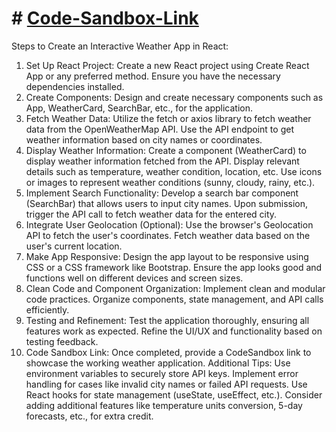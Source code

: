 

# # <a href="https://codesandbox.io/p/github/SKstudies/OpenWeatherProject/main?layout=%257B%2522sidebarPanel%2522%253A%2522GIT%2522%252C%2522rootPanelGroup%2522%253A%257B%2522direction%2522%253A%2522horizontal%2522%252C%2522contentType%2522%253A%2522UNKNOWN%2522%252C%2522type%2522%253A%2522PANEL_GROUP%2522%252C%2522id%2522%253A%2522ROOT_LAYOUT%2522%252C%2522panels%2522%253A%255B%257B%2522type%2522%253A%2522PANEL_GROUP%2522%252C%2522contentType%2522%253A%2522UNKNOWN%2522%252C%2522direction%2522%253A%2522vertical%2522%252C%2522id%2522%253A%2522clrc1i1ax0006356gdnu7ztg9%2522%252C%2522sizes%2522%253A%255B70%252C30%255D%252C%2522panels%2522%253A%255B%257B%2522type%2522%253A%2522PANEL_GROUP%2522%252C%2522contentType%2522%253A%2522EDITOR%2522%252C%2522direction%2522%253A%2522horizontal%2522%252C%2522id%2522%253A%2522EDITOR%2522%252C%2522panels%2522%253A%255B%257B%2522type%2522%253A%2522PANEL%2522%252C%2522contentType%2522%253A%2522EDITOR%2522%252C%2522id%2522%253A%2522clrc1i1ax0002356gdzkv93ps%2522%257D%255D%257D%252C%257B%2522type%2522%253A%2522PANEL_GROUP%2522%252C%2522contentType%2522%253A%2522SHELLS%2522%252C%2522direction%2522%253A%2522horizontal%2522%252C%2522id%2522%253A%2522SHELLS%2522%252C%2522panels%2522%253A%255B%257B%2522type%2522%253A%2522PANEL%2522%252C%2522contentType%2522%253A%2522SHELLS%2522%252C%2522id%2522%253A%2522clrc1i1ax0004356gj4hqpgc6%2522%257D%255D%252C%2522sizes%2522%253A%255B100%255D%257D%255D%257D%252C%257B%2522type%2522%253A%2522PANEL_GROUP%2522%252C%2522contentType%2522%253A%2522DEVTOOLS%2522%252C%2522direction%2522%253A%2522vertical%2522%252C%2522id%2522%253A%2522DEVTOOLS%2522%252C%2522panels%2522%253A%255B%257B%2522type%2522%253A%2522PANEL%2522%252C%2522contentType%2522%253A%2522DEVTOOLS%2522%252C%2522id%2522%253A%2522clrc1i1ax0005356gqh0cd3qu%2522%257D%255D%252C%2522sizes%2522%253A%255B100%255D%257D%255D%252C%2522sizes%2522%253A%255B51.551389786683906%252C48.448610213316094%255D%257D%252C%2522tabbedPanels%2522%253A%257B%2522clrc1i1ax0002356gdzkv93ps%2522%253A%257B%2522tabs%2522%253A%255B%257B%2522id%2522%253A%2522clrc1i1aw0001356gbx0se894%2522%252C%2522mode%2522%253A%2522permanent%2522%252C%2522type%2522%253A%2522FILE%2522%252C%2522filepath%2522%253A%2522%252FREADME.md%2522%252C%2522state%2522%253A%2522IDLE%2522%257D%255D%252C%2522id%2522%253A%2522clrc1i1ax0002356gdzkv93ps%2522%252C%2522activeTabId%2522%253A%2522clrc1i1aw0001356gbx0se894%2522%257D%252C%2522clrc1i1ax0005356gqh0cd3qu%2522%253A%257B%2522id%2522%253A%2522clrc1i1ax0005356gqh0cd3qu%2522%252C%2522activeTabId%2522%253A%2522clrc2h0vd008m356gb7mdp7sz%2522%252C%2522tabs%2522%253A%255B%257B%2522type%2522%253A%2522TASK_PORT%2522%252C%2522port%2522%253A1234%252C%2522taskId%2522%253A%2522start%2522%252C%2522id%2522%253A%2522clrc2h0vd008m356gb7mdp7sz%2522%252C%2522mode%2522%253A%2522permanent%2522%252C%2522path%2522%253A%2522%252F%2522%257D%255D%257D%252C%2522clrc1i1ax0004356gj4hqpgc6%2522%253A%257B%2522id%2522%253A%2522clrc1i1ax0004356gj4hqpgc6%2522%252C%2522tabs%2522%253A%255B%257B%2522id%2522%253A%2522clrc1i1ax0003356ghqlxp14z%2522%252C%2522mode%2522%253A%2522permanent%2522%252C%2522type%2522%253A%2522TERMINAL%2522%252C%2522shellId%2522%253A%2522clrc1i3zf000ve6bl43449vhl%2522%257D%252C%257B%2522type%2522%253A%2522TASK_LOG%2522%252C%2522taskId%2522%253A%2522start%2522%252C%2522id%2522%253A%2522clrc1i690004t356ggodfygv2%2522%252C%2522mode%2522%253A%2522permanent%2522%257D%255D%252C%2522activeTabId%2522%253A%2522clrc1i690004t356ggodfygv2%2522%257D%257D%252C%2522showDevtools%2522%253Atrue%252C%2522showShells%2522%253Atrue%252C%2522showSidebar%2522%253Atrue%252C%2522sidebarPanelSize%2522%253A15%257D">Code-Sandbox-Link</a>















Steps to Create an Interactive Weather App in React:
1. Set Up React Project:
Create a new React project using Create React App or any preferred method.
Ensure you have the necessary dependencies installed.
2. Create Components:
Design and create necessary components such as App, WeatherCard, SearchBar, etc., for the application.
3. Fetch Weather Data:
Utilize the fetch or axios library to fetch weather data from the OpenWeatherMap API.
Use the API endpoint to get weather information based on city names or coordinates.
4. Display Weather Information:
Create a component (WeatherCard) to display weather information fetched from the API.
Display relevant details such as temperature, weather condition, location, etc.
Use icons or images to represent weather conditions (sunny, cloudy, rainy, etc.).
5. Implement Search Functionality:
Develop a search bar component (SearchBar) that allows users to input city names.
Upon submission, trigger the API call to fetch weather data for the entered city.
6. Integrate User Geolocation (Optional):
Use the browser's Geolocation API to fetch the user's coordinates.
Fetch weather data based on the user's current location.
7. Make App Responsive:
Design the app layout to be responsive using CSS or a CSS framework like Bootstrap.
Ensure the app looks good and functions well on different devices and screen sizes.
8. Clean Code and Component Organization:
Implement clean and modular code practices.
Organize components, state management, and API calls efficiently.
9. Testing and Refinement:
Test the application thoroughly, ensuring all features work as expected.
Refine the UI/UX and functionality based on testing feedback.
10. Code Sandbox Link:
Once completed, provide a CodeSandbox link to showcase the working weather application.
Additional Tips:
Use environment variables to securely store API keys.
Implement error handling for cases like invalid city names or failed API requests.
Use React hooks for state management (useState, useEffect, etc.).
Consider adding additional features like temperature units conversion, 5-day forecasts, etc., for extra credit.